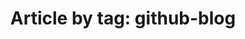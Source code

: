 ---
layout: blog_by_tag
title: 'Article by tag: github-blog'
tag: github-blog
permalink: /blog/tag/github-blog/
---